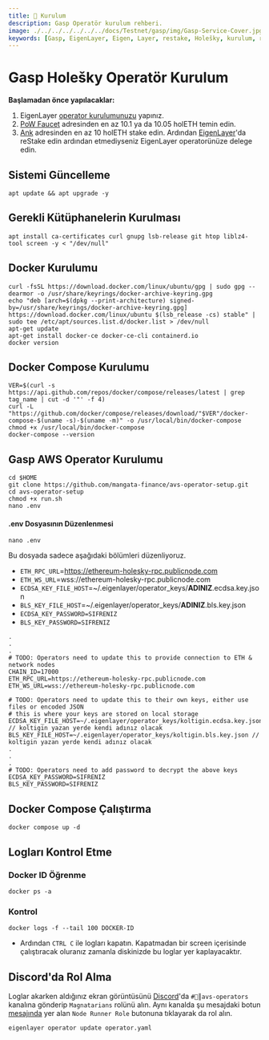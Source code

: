 ```yaml
---
title: 💾 Kurulum
description: Gasp Operatör kurulum rehberi.
image: ./../../../../../../docs/Testnet/gasp/img/Gasp-Service-Cover.jpg
keywords: [Gasp, EigenLayer, Eigen, Layer, restake, Holešky, kurulum, rehber, Holesky]
---
```


# Gasp Holešky Operatör Kurulum 

**Başlamadan önce yapılacaklar:**
1. EigenLayer [operator kurulumunuzu](../eigenlayer/installation.md) yapınız.
2. [PoW Faucet](https://holesky-faucet.pk910.de) adresinden en az 10.1 ya da 10.05 holETH temin edin.
3. [Ank](https://testnet.ankr.com/staking/stake/ethereum/) adresinden en az 10 holETH stake edin. Ardından [EigenLayer](https://holesky.eigenlayer.xyz/restake/ankrETH)'da reStake edin ardından etmediyseniz EigenLayer operatorünüze delege edin.

## Sistemi Güncelleme
```shell
apt update && apt upgrade -y
```

## Gerekli Kütüphanelerin Kurulması
```shell
apt install ca-certificates curl gnupg lsb-release git htop liblz4-tool screen -y < "/dev/null"
```

## Docker Kurulumu
```shell
curl -fsSL https://download.docker.com/linux/ubuntu/gpg | sudo gpg --dearmor -o /usr/share/keyrings/docker-archive-keyring.gpg
echo "deb [arch=$(dpkg --print-architecture) signed-by=/usr/share/keyrings/docker-archive-keyring.gpg] https://download.docker.com/linux/ubuntu $(lsb_release -cs) stable" | sudo tee /etc/apt/sources.list.d/docker.list > /dev/null
apt-get update
apt-get install docker-ce docker-ce-cli containerd.io
docker version
```

## Docker Compose Kurulumu
```shell
VER=$(curl -s https://api.github.com/repos/docker/compose/releases/latest | grep tag_name | cut -d '"' -f 4)
curl -L "https://github.com/docker/compose/releases/download/"$VER"/docker-compose-$(uname -s)-$(uname -m)" -o /usr/local/bin/docker-compose
chmod +x /usr/local/bin/docker-compose
docker-compose --version
```

## Gasp AWS Operator Kurulumu

```shell
cd $HOME
git clone https://github.com/mangata-finance/avs-operator-setup.git
cd avs-operator-setup
chmod +x run.sh
nano .env
```

#### .env Dosyasının Düzenlenmesi

```shell
nano .env
```

Bu dosyada sadece aşağıdaki bölümleri düzenliyoruz.
* `ETH_RPC_URL`=https://ethereum-holesky-rpc.publicnode.com
* `ETH_WS_URL`=wss://ethereum-holesky-rpc.publicnode.com
* `ECDSA_KEY_FILE_HOST`=~/.eigenlayer/operator_keys/**ADINIZ**.ecdsa.key.json 
* `BLS_KEY_FILE_HOST`=~/.eigenlayer/operator_keys/**ADINIZ**.bls.key.json
* `ECDSA_KEY_PASSWORD=SIFRENIZ`
* `BLS_KEY_PASSWORD=SIFRENIZ`
```shell
.
.
.
# TODO: Operators need to update this to provide connection to ETH & network nodes
CHAIN_ID=17000
ETH_RPC_URL=https://ethereum-holesky-rpc.publicnode.com
ETH_WS_URL=wss://ethereum-holesky-rpc.publicnode.com

# TODO: Operators need to update this to their own keys, either use files or encoded JSON
# this is where your keys are stored on local storage
ECDSA_KEY_FILE_HOST=~/.eigenlayer/operator_keys/koltigin.ecdsa.key.json // koltigin yazan yerde kendi adınız olacak
BLS_KEY_FILE_HOST=~/.eigenlayer/operator_keys/koltigin.bls.key.json // koltigin yazan yerde kendi adınız olacak
.
.
.
# TODO: Operators need to add password to decrypt the above keys
ECDSA_KEY_PASSWORD=SIFRENIZ
BLS_KEY_PASSWORD=SIFRENIZ
```

## Docker Compose Çalıştırma

```shell
docker compose up -d
```


## Logları Kontrol Etme

### Docker ID Öğrenme

```shell
docker ps -a
```

### Kontrol

```shell
docker logs -f --tail 100 DOCKER-ID
```

* Ardından `CTRL C` ile logları kapatın. Kapatmadan bir screen içerisinde çalıştıracak oluranız zamanla diskinizde bu loglar yer kaplayacaktır. 


## Discord'da Rol Alma

Loglar akarken aldığınız ekran görüntüsünü [Discord](https://discord.gg/hcM4DfGsRa)'da `#🤖║avs-operators` kanalına gönderip `Magnatarians` rolünü alın. Aynı kanalda şu mesajdaki botun [mesajında](https://discord.com/channels/776977650907480074/1192066266765197323/1204853636547477575) yer alan `Node Runner Role` butonuna tıklayarak da rol alın.

```shell
eigenlayer operator update operator.yaml
```


